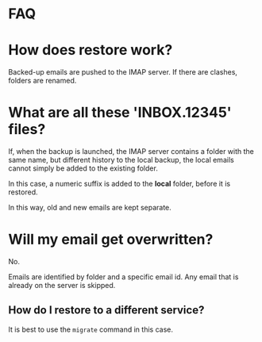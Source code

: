 # FAQ

# How does restore work?

Backed-up emails are pushed to the IMAP server.
If there are clashes, folders are renamed.

# What are all these 'INBOX.12345' files?

If, when the backup is launched, the IMAP server contains a folder with
the same name, but different history to the local backup, the local
emails cannot simply be added to the existing folder.

In this case, a numeric suffix is added to the **local** folder,
before it is restored.

In this way, old and new emails are kept separate.

# Will my email get overwritten?

No.

Emails are identified by folder and a specific email id. Any email that
is already on the server is skipped.

## How do I restore to a different service?

It is best to use the `migrate` command in this case.
